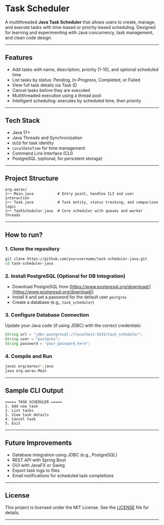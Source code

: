 # Task Scheduler 

A multithreaded **Java Task Scheduler** that allows users to create, manage, and execute tasks with time-based or priority-based scheduling. Designed for learning and experimenting with Java concurrency, task management, and clean code design.

---

##  Features

- Add tasks with name, description, priority (1-10), and optional scheduled time
- List tasks by status: Pending, In-Progress, Completed, or Failed
- View full task details via Task ID
- Cancel tasks before they are executed
- Multithreaded execution using a thread pool
- Intelligent scheduling: executes by scheduled time, then priority

---

## Tech Stack

- Java 17+
- Java Threads and Synchronization
- `UUID` for task identity
- `LocalDateTime` for time management
- Command Line Interface (CLI)
- PostgreSQL (optional, for persistent storage)

---

## Project Structure

```
org.aarav/
├── Main.java           # Entry point, handles CLI and user interaction
├── Task.java           # Task entity, status tracking, and comparison logic
├── TaskScheduler.java  # Core scheduler with queues and worker threads
```

---

##  How to run?

### 1. Clone the repository
```bash
git clone https://github.com/yourusername/task-scheduler-java.git
cd task-scheduler-java
```

### 2. Install PostgreSQL (Optional for DB Integration)
- Download PostgreSQL from [https://www.postgresql.org/download/](https://www.postgresql.org/download/)
- Install it and set a password for the default user `postgres`
- Create a database (e.g., `task_scheduler`)

### 3. Configure Database Connection
Update your Java code (if using JDBC) with the correct credentials:
```java
String url = "jdbc:postgresql://localhost:5432/task_scheduler";
String user = "postgres";
String password = "your_password_here";
```

### 4. Compile and Run
```bash
javac org/aarav/*.java
java org.aarav.Main
```

---

##  Sample CLI Output
```
===== TASK SCHEDULER =====
1. Add new task
2. List tasks
3. View task details
4. Cancel task
5. Exit
```

---

##  Future Improvements

- Database integration using JDBC (e.g., PostgreSQL)
- REST API with Spring Boot
- GUI with JavaFX or Swing
- Export task logs to files
- Email notifications for scheduled task completions

---

## License

This project is licensed under the MIT License. See the [LICENSE](LICENSE) file for details.

---

